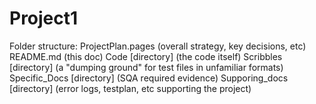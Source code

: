 # Project1

Folder structure:
  ProjectPlan.pages (overall strategy, key decisions, etc)
  README.md (this doc)
    Code [directory] (the code itself)
    Scribbles [directory] (a "dumping ground" for test files in unfamiliar formats)
    Specific_Docs [directory] (SQA required evidence)
    Supporing_docs [directory] (error logs, testplan, etc supporting the project)
